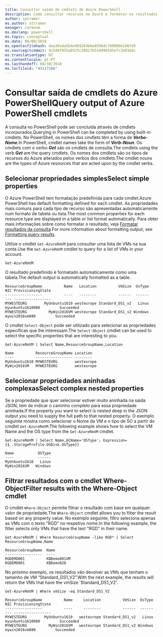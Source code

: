 ```yaml
---
title: Consultar saída de cmdlets do Azure PowerShell
description: Como consultar recursos no Azure e formatar os resultados.
author: sptramer
ms.author: sttramer
manager: carmonm
ms.devlang: powershell
ms.topic: conceptual
ms.date: 06/08/2018
ms.openlocfilehash: daa39ada5b4e969264b6e8596dc7b090bb196fd5
ms.sourcegitcommit: 9cb98f055a0525c2061f65149965d5e7c3e03ddc
ms.translationtype: HT
ms.contentlocale: pt-PT
ms.lasthandoff: 08/30/2018
ms.locfileid: "43117266"
---
```

# <a name="query-output-of-azure-powershell-cmdlets"></a><span data-ttu-id="1a106-103">Consultar saída de cmdlets do Azure PowerShell</span><span class="sxs-lookup"><span data-stu-id="1a106-103">Query output of Azure PowerShell cmdlets</span></span>

<span data-ttu-id="1a106-104">A consulta no PowerShell pode ser concluída através de cmdlets incorporados.</span><span class="sxs-lookup"><span data-stu-id="1a106-104">Querying in PowerShell can be completed by using built-in cmdlets.</span></span> <span data-ttu-id="1a106-105">No PowerShell, os nomes dos cmdlets têm a forma de  **_Verbo-Nome_**.</span><span class="sxs-lookup"><span data-stu-id="1a106-105">In PowerShell, cmdlet names take the form of **_Verb-Noun_**.</span></span> <span data-ttu-id="1a106-106">Os cmdlets com o verbo **_Get_** são os cmdlets de consulta.</span><span class="sxs-lookup"><span data-stu-id="1a106-106">The cmdlets using the verb **_Get_** are the query cmdlets.</span></span> <span data-ttu-id="1a106-107">Os nomes dos cmdlets são os tipos de recursos do Azure alterados pelos verbos dos cmdlets.</span><span class="sxs-lookup"><span data-stu-id="1a106-107">The cmdlet nouns are the types of Azure resources that are acted upon by the cmdlet verbs.</span></span>

## <a name="select-simple-properties"></a><span data-ttu-id="1a106-108">Selecionar propriedades simples</span><span class="sxs-lookup"><span data-stu-id="1a106-108">Select simple properties</span></span>

<span data-ttu-id="1a106-109">O Azure PowerShell tem formatação predefinida para cada cmdlet.</span><span class="sxs-lookup"><span data-stu-id="1a106-109">Azure PowerShell has default formatting defined for each cmdlet.</span></span> <span data-ttu-id="1a106-110">As propriedades mais comuns para cada tipo de recurso são apresentadas automaticamente num formato de tabela ou lista.</span><span class="sxs-lookup"><span data-stu-id="1a106-110">The most common properties for each resource type are displayed in a table or list format automatically.</span></span> <span data-ttu-id="1a106-111">Para obter mais informações sobre como formatar o resultado, veja [Formatar resultados da consulta](formatting-output.md).</span><span class="sxs-lookup"><span data-stu-id="1a106-111">For more information about formatting output, see [Formatting query results](formatting-output.md).</span></span>

<span data-ttu-id="1a106-112">Utilize o cmdlet `Get-AzureRmVM` para consultar uma lista de VMs na sua conta.</span><span class="sxs-lookup"><span data-stu-id="1a106-112">Use the `Get-AzureRmVM` cmdlet to query for a list of VMs in your account.</span></span>

```azurepowershell-interactive
Get-AzureRmVM
```

<span data-ttu-id="1a106-113">O resultado predefinido é formatado automaticamente como uma tabela.</span><span class="sxs-lookup"><span data-stu-id="1a106-113">The default output is automatically formatted as a table.</span></span>

```output
ResourceGroupName          Name   Location          VmSize  OsType              NIC ProvisioningState
-----------------          ----   --------          ------  ------              --- -----------------
MYWESTEURG        MyUnbuntu1610 westeurope Standard_DS1_v2   Linux myunbuntu1610980         Succeeded
MYWESTEURG          MyWin2016VM westeurope Standard_DS1_v2 Windows   mywin2016vm880         Succeeded
```

<span data-ttu-id="1a106-114">O cmdlet `Select-Object` pode ser utilizado para selecionar as propriedades específicas que lhe interessam.</span><span class="sxs-lookup"><span data-stu-id="1a106-114">The `Select-Object` cmdlet can be used to select the specific properties that are interesting to you.</span></span>

```azurepowershell-interactive
Get-AzureRmVM | Select Name,ResourceGroupName,Location
```

```output
Name          ResourceGroupName Location
----          ----------------- --------
MyUnbuntu1610 MYWESTEURG        westeurope
MyWin2016VM   MYWESTEURG        westeurope
```

## <a name="select-complex-nested-properties"></a><span data-ttu-id="1a106-115">Selecionar propriedades aninhadas complexas</span><span class="sxs-lookup"><span data-stu-id="1a106-115">Select complex nested properties</span></span>

<span data-ttu-id="1a106-116">Se a propriedade que quer selecionar estiver muito aninhada na saída JSON, tem de indicar o caminho completo para essa propriedade aninhada.</span><span class="sxs-lookup"><span data-stu-id="1a106-116">If the property you want to select is nested deep in the JSON output you need to supply the full path to that nested property.</span></span> <span data-ttu-id="1a106-117">O exemplo seguinte mostra como selecionar o Nome da VM e o tipo de SO a partir do cmdlet `Get-AzureRmVM`.</span><span class="sxs-lookup"><span data-stu-id="1a106-117">The following example shows how to select the VM Name and the OS type from the `Get-AzureRmVM` cmdlet.</span></span>

```azurepowershell-interactive
Get-AzureRmVM | Select Name,@{Name='OSType'; Expression={$_.StorageProfile.OSDisk.OSType}}
```

```output
Name           OSType
----           ------
MyUnbuntu1610   Linux
MyWin2016VM   Windows
```

## <a name="filter-results-with-the-where-object-cmdlet"></a><span data-ttu-id="1a106-118">Filtrar resultados com o cmdlet Where-Object</span><span class="sxs-lookup"><span data-stu-id="1a106-118">Filter results with the Where-Object cmdlet</span></span>

<span data-ttu-id="1a106-119">O cmdlet `Where-Object` permite filtrar o resultado com base em qualquer valor de propriedade.</span><span class="sxs-lookup"><span data-stu-id="1a106-119">The `Where-Object` cmdlet allows you to filter the result based on any property value.</span></span> <span data-ttu-id="1a106-120">No exemplo seguinte, filtro seleciona apenas as VMs com o texto "RGD" no respetivo nome.</span><span class="sxs-lookup"><span data-stu-id="1a106-120">In the following example, the filter selects only VMs that have the text "RGD" in their name.</span></span>

```azurepowershell-interactive
Get-AzureRmVM | Where ResourceGroupName -like RGD* | Select ResourceGroupName,Name
```

```output
ResourceGroupName  Name
-----------------  ----
RGDEMO001          KBDemo001VM
RGDEMO001          KBDemo020
```

<span data-ttu-id="1a106-121">No próximo exemplo, os resultados vão devolver as VMs que tenham o tamanho de VM “Standard_DS1_V2”.</span><span class="sxs-lookup"><span data-stu-id="1a106-121">With the next example, the results will return the VMs that have the vmSize 'Standard_DS1_V2'.</span></span>

```azurepowershell-interactive
Get-AzureRmVM | Where vmSize -eq Standard_DS1_V2
```

```output
ResourceGroupName          Name     Location          VmSize  OsType              NIC ProvisioningState
-----------------          ----     --------          ------  ------              --- -----------------
MYWESTEURG        MyUnbuntu1610   westeurope Standard_DS1_v2   Linux myunbuntu1610980         Succeeded
MYWESTEURG          MyWin2016VM   westeurope Standard_DS1_v2 Windows   mywin2016vm880         Succeeded
```